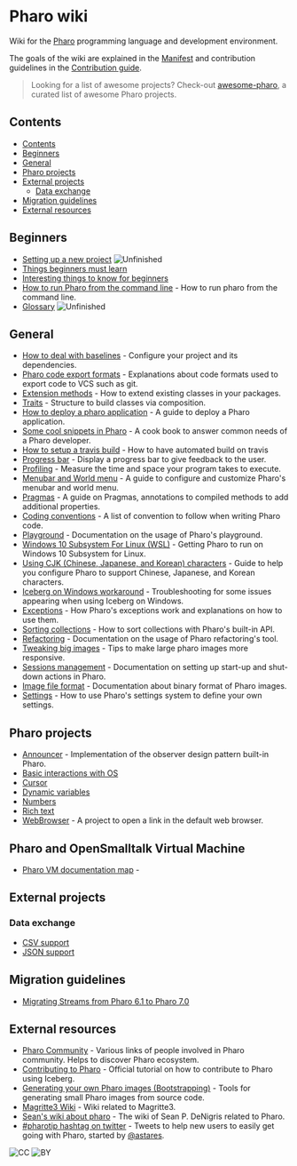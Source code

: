 # Pharo wiki 

Wiki for the [Pharo](https://pharo.org/features) programming language and development environment.

The goals of the wiki are explained in the [Manifest](MANIFEST.md) and contribution guidelines in the [Contribution guide](CONTRIBUTION.md).

> Looking for a list of awesome projects? Check-out [awesome-pharo](https://github.com/pharo-open-documentation/awesome-pharo), a curated list of awesome Pharo projects.

## Contents
- [Contents](#contents)
- [Beginners](#beginners)
- [General](#general)
- [Pharo projects](#pharo-projects)
- [External projects](#external-projects)
  - [Data exchange](#data-exchange)
- [Migration guidelines](#migration-guidelines)
- [External resources](#external-resources)

## Beginners

- [Setting up a new project](General/SettingUpANewProject.md) ![Unfinished](https://img.shields.io/badge/Progress-Unfinished-yellow.svg?style=flat)
- [Things beginners must learn](General/MustKnowForBeginners.md)
- [Interesting things to know for beginners](General/InterestingsToKnowForBeginners.md)
- [How to run Pharo from the command line](General/HowToRunPharoFromCommandLine.md) - How to run pharo from the command line.
- [Glossary](General/Glossary.md) ![Unfinished](https://img.shields.io/badge/Progress-Unfinished-yellow.svg?style=flat)

## General

- [How to deal with baselines](General/Baselines.md) - Configure your project and its dependencies.
- [Pharo code export formats](General/ExportFormats.md) - Explanations about code formats used to export code to VCS such as git.
- [Extension methods](General/Extensions.md) - How to extend existing classes in your packages.
- [Traits](General/Traits.md) - Structure to build classes via composition.
- [How to deploy a pharo application](General/DeployYourPharoApplication.md) - A guide to deploy a Pharo application.
- [Some cool snippets in Pharo](General/CoolSnippets.md) - A cook book to answer common needs of a Pharo developer. 
- [How to setup a travis build](General/Travis.md) - How to have automated build on travis
- [Progress bar](General/ProgressBar.md) - Display a progress bar to give feedback to the user.
- [Profiling](General/Profiling.md) - Measure the time and space your program takes to execute.
- [Menubar and World menu](General/MenuBar.md) - A guide to configure and customize Pharo's menubar and world menu.
- [Pragmas](General/Pragmas.md) - A guide on Pragmas, annotations to compiled methods to add additional properties.
- [Coding conventions](General/CodingConventions.md) - A list of convention to follow when writing Pharo code.
- [Playground](General/Playground.md) - Documentation on the usage of Pharo's playground.
- [Windows 10 Subsystem For Linux (WSL)](General/Windows10SubsystemForLinux.md) - Getting Pharo to run on Windows 10 Subsystem for Linux.
- [Using CJK (Chinese, Japanese, and Korean) characters](General/CJKCharacter.md) - Guide to help you configure Pharo to support Chinese, Japanese, and Korean characters.
- [Iceberg on Windows workaround](General/IcebergOnWindows.md) - Troubleshooting for some issues appearing when using Iceberg on Windows.
- [Exceptions](General/Exceptions.md) - How Pharo's exceptions work and explanations on how to use them.
- [Sorting collections](General/SortingCollections.md) - How to sort collections with Pharo's built-in API.
- [Refactoring](General/Refactorings.md) - Documentation on the usage of Pharo refactoring's tool.
- [Tweaking big images](General/TweakingBigImages.md) - Tips to make large pharo images more responsive.
- [Sessions management](General/SessionsManagement.md) - Documentation on setting up start-up and shut-down actions in Pharo.
- [Image file format](General/ImageFileFormat.md) - Documentation about binary format of Pharo images.
- [Settings](General/Settings.md) - How to use Pharo's settings system to define your own settings.

## Pharo projects

<!-- - [How to deal with files](PharoProjects/Files.md) ![TODO](https://img.shields.io/badge/Progress-TODO-red.svg?style=flat) -->
<!-- - [Objects serialization](PharoProjects/ObjectsSerialization.md) - Lists possibilities to serialize your objects on disk. ![TODO](https://img.shields.io/badge/Progress-TODO-red.svg?style=flat) -->
- [Announcer](PharoProjects/Announcer.md) - Implementation of the observer design pattern built-in Pharo.
- [Basic interactions with OS](PharoProjects/OS.md)
- [Cursor](PharoProjects/Cursor.md)
- [Dynamic variables](PharoProjects/DynamicVariables.md)
- [Numbers](PharoProjects/Numbers.md)
- [Rich text](PharoProjects/RichText.md)
- [WebBrowser](PharoProjects/WebBrowser.md) - A project to open a link in the default web browser.<!-- - [Metalinks](PharoProjects/Metalinks.md) ![TODO](https://img.shields.io/badge/Progress-TODO-red.svg?style=flat) -->

## Pharo and OpenSmalltalk Virtual Machine
- [Pharo VM documentation map](PharoVirtualMachine/pharo-vm-map.md) - 

## External projects
### Data exchange
- [CSV support](ExternalProjects/Export/CSV.md)
- [JSON support](ExternalProjects/Export/JSON.md)
<!--
- [XML support](ExternalProjects/Export/XML.md) ![TODO](https://img.shields.io/badge/Progress-TODO-red.svg?style=flat)
- [HTML support](ExternalProjects/Export/HTML.md) ![TODO](https://img.shields.io/badge/Progress-TODO-red.svg?style=flat)
- [Arff support](ExternalProjects/Export/Arff.md) - Arff is a format defined by [Weka](http://www.cs.waikato.ac.nz/ml/weka/) to be used for data importation. ![TODO](https://img.shields.io/badge/Progress-TODO-red.svg?style=flat)
-->

<!--
### Data structures
- [DataFrame](ExternalProjects/DataStructures/DataFrame.md) ![TODO](https://img.shields.io/badge/Progress-TODO-red.svg?style=flat)
-->

## Migration guidelines

- [Migrating Streams from Pharo 6.1 to Pharo 7.0](Migration/MigrationToPharo7.md)

## External resources
- [Pharo Community](ExternalResources/Community.md) - Various links of people involved in Pharo community. Helps to discover Pharo ecosystem.
- [Contributing to Pharo](https://github.com/pharo-project/pharo/wiki/Contribute-a-fix-to-Pharo) - Official tutorial on how to contribute to Pharo using Iceberg.
- [Generating your own Pharo images (Bootstrapping)](https://github.com/carolahp/pharo/tree/candle) - Tools for generating small Pharo images from source code.
- [Magritte3 Wiki](https://github.com/seandenigris/Magritte/wiki) - Wiki related to Magritte3.
- [Sean's wiki about pharo](https://github.com/seandenigris/pharo/wiki) - The wiki of Sean P. DeNigris related to Pharo.
- [#pharotip hashtag on twitter](https://twitter.com/hashtag/pharotip) - Tweets to help new users to easily get going with Pharo, started by [@astares](https://twitter.com/TorstenAstares).

![CC](https://mirrors.creativecommons.org/presskit/icons/cc.svg)
![BY](https://mirrors.creativecommons.org/presskit/icons/by.svg)

<!---
Badges:
* ![TODO](https://img.shields.io/badge/Progress-TODO-red.svg?style=flat)
* ![Unfinished](https://img.shields.io/badge/Progress-Unfinished-yellow.svg?style=flat)
* ![Review](https://img.shields.io/badge/Progress-Review-blue.svg?style=flat)

-->
